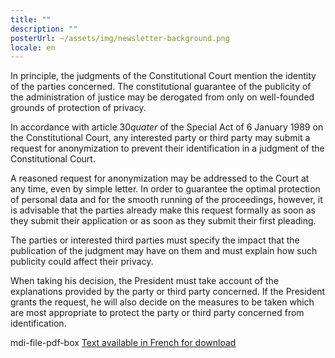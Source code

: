 ```yaml
---
title: ""
description: ""
posterUrl: ~/assets/img/newsletter-background.png
locale: en
---
```


In principle, the judgments of the Constitutional Court mention the identity of the parties concerned. The constitutional guarantee of the publicity of the administration of justice may be derogated from only on well-founded grounds of protection of privacy.

In accordance with article 30*quater* of the Special Act of 6 January 1989 on the Constitutional Court, any interested party or third party may submit a request for anonymization to prevent their identification in a judgment of the Constitutional Court.

A reasoned request for anonymization may be addressed to the Court at any time, even by simple letter. In order to guarantee the optimal protection of personal data and for the smooth running of the proceedings, however, it is advisable that the parties already make this request formally as soon as they submit their application or as soon as they submit their first pleading.

The parties or interested third parties must specify the impact that the publication of the judgment may have on them and must explain how such publicity could affect their privacy.

When taking his decision, the President must take account of the explanations provided by the party or third party concerned. If the President grants the request, he will also decide on the measures to be taken which are most appropriate to protect the party or third party concerned from identification.

<v-icon color="var(--pdf-red)">mdi-file-pdf-box</v-icon>  [Text available in French for download](https://www.const-court.be/public/common/fr/anonymisation.pdf)